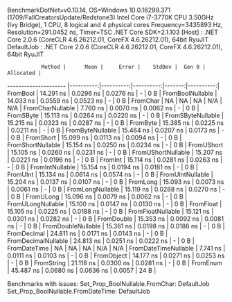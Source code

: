 
BenchmarkDotNet=v0.10.14, OS=Windows 10.0.16299.371 (1709/FallCreatorsUpdate/Redstone3)
Intel Core i7-3770K CPU 3.50GHz (Ivy Bridge), 1 CPU, 8 logical and 4 physical cores
Frequency=3435893 Hz, Resolution=291.0452 ns, Timer=TSC
.NET Core SDK=2.1.103
  [Host]     : .NET Core 2.0.6 (CoreCLR 4.6.26212.01, CoreFX 4.6.26212.01), 64bit RyuJIT
  DefaultJob : .NET Core 2.0.6 (CoreCLR 4.6.26212.01, CoreFX 4.6.26212.01), 64bit RyuJIT


               Method |      Mean |     Error |    StdDev |  Gen 0 | Allocated |
--------------------- |----------:|----------:|----------:|-------:|----------:|
             FromBool | 14.291 ns | 0.0296 ns | 0.0276 ns |      - |       0 B |
     FromBoolNullable | 14.033 ns | 0.0559 ns | 0.0523 ns |      - |       0 B |
             FromChar |        NA |        NA |        NA |    N/A |       N/A |
     FromCharNullable |  7.760 ns | 0.0070 ns | 0.0062 ns |      - |       0 B |
            FromSByte | 15.113 ns | 0.0264 ns | 0.0220 ns |      - |       0 B |
    FromSByteNullable | 15.215 ns | 0.0323 ns | 0.0287 ns |      - |       0 B |
             FromByte | 15.385 ns | 0.0225 ns | 0.0211 ns |      - |       0 B |
     FromByteNullable | 15.464 ns | 0.0207 ns | 0.0173 ns |      - |       0 B |
            FromShort | 15.099 ns | 0.0113 ns | 0.0094 ns |      - |       0 B |
    FromShortNullable | 15.154 ns | 0.0250 ns | 0.0234 ns |      - |       0 B |
           FromUShort | 15.105 ns | 0.0260 ns | 0.0231 ns |      - |       0 B |
   FromUShortNullable | 15.207 ns | 0.0221 ns | 0.0196 ns |      - |       0 B |
              FromInt | 15.114 ns | 0.0281 ns | 0.0263 ns |      - |       0 B |
      FromIntNullable | 15.154 ns | 0.0194 ns | 0.0181 ns |      - |       0 B |
             FromUInt | 15.134 ns | 0.0614 ns | 0.0574 ns |      - |       0 B |
     FromUIntNullable | 15.204 ns | 0.0137 ns | 0.0107 ns |      - |       0 B |
             FromLong | 15.093 ns | 0.0073 ns | 0.0061 ns |      - |       0 B |
     FromLongNullable | 15.119 ns | 0.0288 ns | 0.0270 ns |      - |       0 B |
            FromULong | 15.096 ns | 0.0079 ns | 0.0062 ns |      - |       0 B |
    FromULongNullable | 15.100 ns | 0.0147 ns | 0.0130 ns |      - |       0 B |
            FromFloat | 15.105 ns | 0.0225 ns | 0.0188 ns |      - |       0 B |
    FromFloatNullable | 15.121 ns | 0.0301 ns | 0.0282 ns |      - |       0 B |
           FromDouble | 15.353 ns | 0.0092 ns | 0.0081 ns |      - |       0 B |
   FromDoubleNullable | 15.361 ns | 0.0198 ns | 0.0186 ns |      - |       0 B |
          FromDecimal | 24.811 ns | 0.0171 ns | 0.0143 ns |      - |       0 B |
  FromDecimalNullable | 24.813 ns | 0.0251 ns | 0.0222 ns |      - |       0 B |
         FromDateTime |        NA |        NA |        NA |    N/A |       N/A |
 FromDateTimeNullable |  7.741 ns | 0.0111 ns | 0.0103 ns |      - |       0 B |
           FromObject | 14.177 ns | 0.0271 ns | 0.0253 ns |      - |       0 B |
           FromString | 21.118 ns | 0.0300 ns | 0.0281 ns |      - |       0 B |
             FromEnum | 45.487 ns | 0.0680 ns | 0.0636 ns | 0.0057 |      24 B |

Benchmarks with issues:
  Set_Prop_BoolNullable.FromChar: DefaultJob
  Set_Prop_BoolNullable.FromDateTime: DefaultJob
